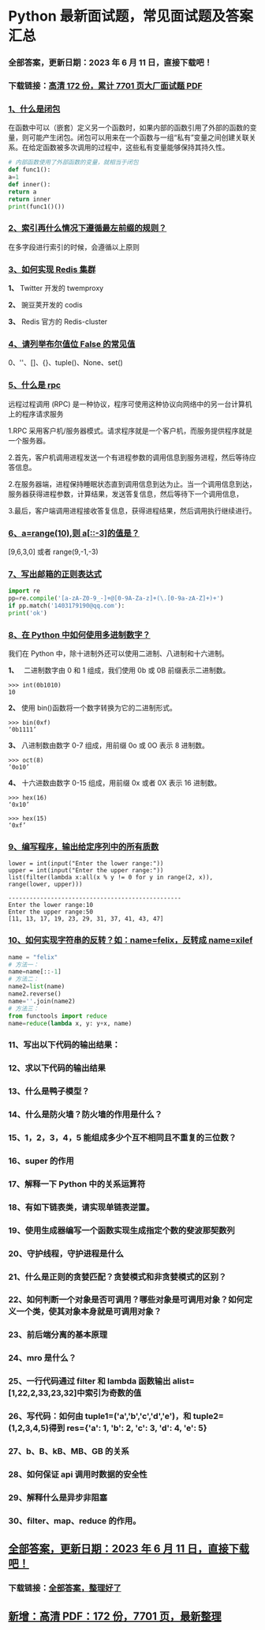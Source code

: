 # Python 最新面试题，常见面试题及答案汇总

### 全部答案，更新日期：2023 年 6 月 11 日，直接下载吧！

### 下载链接：[高清 172 份，累计 7701 页大厂面试题 PDF](https://gitlab.gaorta.com/devteam/learning-journey/study-materials-collection/-/tree/master/docs/index.md)

### [1、什么是闭包](https://gitlab.gaorta.com/devteam/learning-journey/study-materials-collection/-/tree/master/docs/Python/Python最新面试题，常见面试题及答案汇总.md#1什么是闭包)

在函数中可以（嵌套）定义另一个函数时，如果内部的函数引用了外部的函数的变量，则可能产生闭包。闭包可以用来在一个函数与一组“私有”变量之间创建关联关系。在给定函数被多次调用的过程中，这些私有变量能够保持其持久性。

```python
# 内部函数使用了外部函数的变量，就相当于闭包
def func1():
a=1
def inner():
return a
return inner
print(func1()())
```

### [2、索引再什么情况下遵循最左前缀的规则？](https://gitlab.gaorta.com/devteam/learning-journey/study-materials-collection/-/tree/master/docs/Python/Python最新面试题，常见面试题及答案汇总.md#2索引再什么情况下遵循最左前缀的规则)

在多字段进行索引的时候，会遵循以上原则

### [3、如何实现 Redis 集群](https://gitlab.gaorta.com/devteam/learning-journey/study-materials-collection/-/tree/master/docs/Python/Python最新面试题，常见面试题及答案汇总.md#3如何实现redis集群)

**1、** Twitter 开发的 twemproxy

**2、** 豌豆荚开发的 codis

**3、** Redis 官方的 Redis-cluster

### [4、请列举布尔值位 False 的常见值](https://gitlab.gaorta.com/devteam/learning-journey/study-materials-collection/-/tree/master/docs/Python/Python最新面试题，常见面试题及答案汇总.md#4请列举布尔值位false的常见值)

0、''、[]、{}、tuple()、None、set()

### [5、什么是 rpc](https://gitlab.gaorta.com/devteam/learning-journey/study-materials-collection/-/tree/master/docs/Python/Python最新面试题，常见面试题及答案汇总.md#5什么是rpc)

远程过程调用 (RPC) 是一种协议，程序可使用这种协议向网络中的另一台计算机上的程序请求服务

1.RPC 采用客户机/服务器模式。请求程序就是一个客户机，而服务提供程序就是一个服务器。

2.首先，客户机调用进程发送一个有进程参数的调用信息到服务进程，然后等待应答信息。

2.在服务器端，进程保持睡眠状态直到调用信息到达为止。当一个调用信息到达，服务器获得进程参数，计算结果，发送答复信息，然后等待下一个调用信息，

3.最后，客户端调用进程接收答复信息，获得进程结果，然后调用执行继续进行。

### [6、a=range(10),则 a[::-3]的值是？](https://gitlab.gaorta.com/devteam/learning-journey/study-materials-collection/-/tree/master/docs/Python/Python最新面试题，常见面试题及答案汇总.md#6a=range10,则a[::-3]的值是)

[9,6,3,0] 或者 range(9,-1,-3)

### [7、写出邮箱的正则表达式](https://gitlab.gaorta.com/devteam/learning-journey/study-materials-collection/-/tree/master/docs/Python/Python最新面试题，常见面试题及答案汇总.md#7写出邮箱的正则表达式)

```python
import re
pp=re.compile('[a-zA-Z0-9_-]+@[0-9A-Za-z]+(\.[0-9a-zA-Z]+)+')
if pp.match('1403179190@qq.com'):
print('ok')
```

### [8、在 Python 中如何使用多进制数字？](https://gitlab.gaorta.com/devteam/learning-journey/study-materials-collection/-/tree/master/docs/Python/Python最新面试题，常见面试题及答案汇总.md#8在python中如何使用多进制数字)

我们在 Python 中，除十进制外还可以使用二进制、八进制和十六进制。

**1、**   二进制数字由 0 和 1 组成，我们使用 0b 或 0B 前缀表示二进制数。

```
>>> int(0b1010)
10
```

**2、** 使用 bin()函数将一个数字转换为它的二进制形式。

```
>>> bin(0xf)
‘0b1111’
```

**3、** 八进制数由数字 0-7 组成，用前缀 0o 或 0O 表示 8 进制数。

```
>>> oct(8)
‘0o10’
```

**4、** 十六进数由数字 0-15 组成，用前缀 0x 或者 0X 表示 16 进制数。

```
>>> hex(16)
‘0x10’

>>> hex(15)
‘0xf’
```

### [9、编写程序，输出给定序列中的所有质数](https://gitlab.gaorta.com/devteam/learning-journey/study-materials-collection/-/tree/master/docs/Python/Python最新面试题，常见面试题及答案汇总.md#9编写程序输出给定序列中的所有质数)

```
lower = int(input("Enter the lower range:"))
upper = int(input("Enter the upper range:"))
list(filter(lambda x:all(x % y != 0 for y in range(2, x)), range(lower, upper)))

-------------------------------------------------
Enter the lower range:10
Enter the upper range:50
[11, 13, 17, 19, 23, 29, 31, 37, 41, 43, 47]
```

### [10、如何实现字符串的反转？如：name=felix，反转成 name=xilef](https://gitlab.gaorta.com/devteam/learning-journey/study-materials-collection/-/tree/master/docs/Python/Python最新面试题，常见面试题及答案汇总.md#10如何实现字符串的反转如：name=felix反转成name=xilef)

```python
name = "felix"
# 方法一：
name=name[::-1]
# 方法二：
name2=list(name)
name2.reverse()
name=''.join(name2)
# 方法三：
from functools import reduce
name=reduce(lambda x, y: y+x, name)
```

### 11、写出以下代码的输出结果：

### 12、求以下代码的输出结果

### 13、什么是鸭子模型？

### 14、什么是防火墙？防火墙的作用是什么？

### 15、1，2，3，4，5 能组成多少个互不相同且不重复的三位数？

### 16、super 的作用

### 17、解释一下 Python 中的关系运算符

### 18、有如下链表类，请实现单链表逆置。

### 19、使用生成器编写一个函数实现生成指定个数的斐波那契数列

### 20、守护线程，守护进程是什么

### 21、什么是正则的贪婪匹配？贪婪模式和非贪婪模式的区别？

### 22、如何判断一个对象是否可调用？哪些对象是可调用对象？如何定义一个类，使其对象本身就是可调用对象？

### 23、前后端分离的基本原理

### 24、mro 是什么？

### 25、一行代码通过 filter 和 lambda 函数输出 alist=[1,22,2,33,23,32]中索引为奇数的值

### 26、写代码：如何由 tuple1=('a','b','c','d','e')，和 tuple2=(1,2,3,4,5)得到 res={'a': 1, 'b': 2, 'c': 3, 'd': 4, 'e': 5}

### 27、b、B、kB、MB、GB 的关系

### 28、如何保证 api 调用时数据的安全性

### 29、解释什么是异步非阻塞

### 30、filter、map、reduce 的作用。

## [全部答案，更新日期：2023 年 6 月 11 日，直接下载吧！](https://gitlab.gaorta.com/devteam/learning-journey/study-materials-collection/-/tree/master/docs/daan.md)

### 下载链接：[全部答案，整理好了](https://gitlab.gaorta.com/devteam/learning-journey/study-materials-collection/-/tree/master/docs/daan.md)

## [新增：高清 PDF：172 份，7701 页，最新整理](https://gitlab.gaorta.com/devteam/learning-journey/study-materials-collection/-/tree/master/docs/daan.md)
